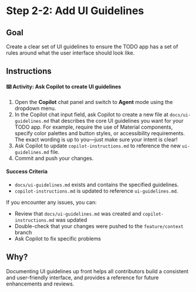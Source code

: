 # Step 2-2: Add UI Guidelines

## Goal
Create a clear set of UI guidelines to ensure the TODO app has a set of rules around what the user interface should look like.

## Instructions

#### :keyboard: Activity: Ask Copilot to create UI guidelines

1. Open the **Copilot** chat panel and switch to **Agent** mode using the dropdown menu.
2. In the Copilot chat input field, ask Copilot to create a new file at `docs/ui-guidelines.md` that describes the core UI guidelines you want for your TODO app. For example, require the use of Material components, specify color palettes and button styles, or accessibility requirements. The exact wording is up to you—just make sure your intent is clear!
3. Ask Copilot to update `copilot-instructions.md` to reference the new `ui-guidelines.md` file.
4. Commit and push your changes.

#### Success Criteria
- `docs/ui-guidelines.md` exists and contains the specified guidelines.
- `copilot-instructions.md` is updated to reference `ui-guidelines.md`.

If you encounter any issues, you can:
- Review that `docs/ui-guidelines.md` was created and `copilot-instructions.md` was updated
- Double-check that your changes were pushed to the `feature/context` branch
- Ask Copilot to fix specific problems

## Why?
Documenting UI guidelines up front helps all contributors build a consistent and user-friendly interface, and provides a reference for future enhancements and reviews.
